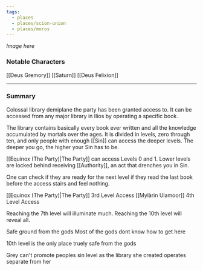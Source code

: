 ```yaml
---
tags:
  - places
  - places/scion-union
  - places/moros
---
```

*Image here*

### Notable Characters
[[Deus Gremory]]
[[Saturn]]
[[Deus Felixion]]

___
### Summary
Colossal library demiplane the party has been granted access to. It can be accessed from any major library in Ilios by operating a specific book.

The library contains basically every book ever written and all the knowledge accumulated by mortals over the ages. It is divided in levels, zero through ten, and only people with enough [[Sin]] can access the deeper levels. The deeper you go, the higher your Sin has to be.

[[Equinox (The Party)|The Party]] can access Levels 0 and 1. Lower levels are locked behind receiving [[Authority]], an act that drenches you in Sin.

One can check if they are ready for the next level if they read the last book before the access stairs and feel nothing.

[[Equinox (The Party)|The Party]] 3rd Level Access
[[Mylàrin Ulamoor]] 4th Level Access

Reaching the 7th level will illuminate much.
Reaching the 10th level will reveal all. 


Safe ground from the gods
Most of the gods dont know how to get here

10th level is the only place truely safe from the gods

Grey can't promote peoples sin level as the library she created operates separate from her
